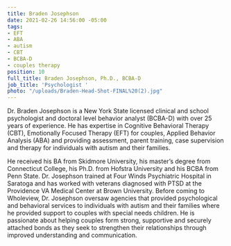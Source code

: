 ```yaml
---
title: Braden Josephson
date: 2021-02-26 14:56:00 -05:00
tags:
- EFT
- ABA
- autism
- CBT
- BCBA-D
- couples therapy
position: 10
full_title: Braden Josephson, Ph.D., BCBA-D
job_title: 'Psychologist '
photo: "/uploads/Braden-Head-Shot-FINAL%20(2).jpg"
---
```



Dr. Braden Josephson is a New York State licensed clinical and school psychologist and doctoral level behavior analyst (BCBA-D) with over 25 years of experience. He has expertise in Cognitive Behavioral Therapy (CBT), Emotionally Focused Therapy (EFT) for couples, Applied Behavior Analysis (ABA) and providing assessment, parent training, case supervision and therapy for individuals with autism and their families.  

He received his BA from Skidmore University, his master’s degree from Connecticut College, his Ph.D. from Hofstra University and his BCBA from Penn State. Dr. Josephson trained at Four Winds Psychiatric Hospital in Saratoga and has worked with veterans diagnosed with PTSD at the Providence VA Medical Center at Brown University. Before coming to Wholeview, Dr. Josephson oversaw agencies that provided psychological and behavioral services to individuals with autism and their families where he provided support to couples with special needs children. He is passionate about helping couples form strong, supportive and securely attached bonds as they seek to strengthen their relationships through improved understanding and communication. 

